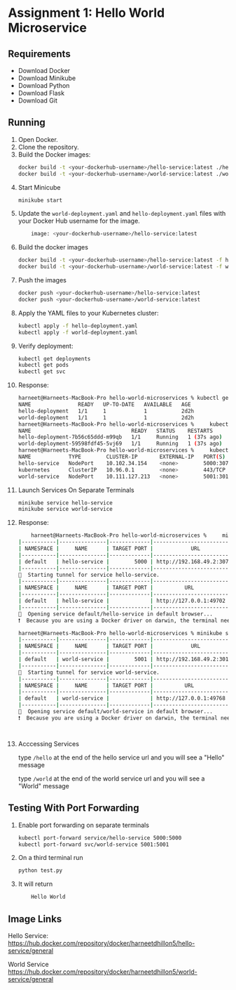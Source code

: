 # Assignment 1: Hello World Microservice
## Requirements
- Download Docker
- Download Minikube
- Download Python
- Download Flask
- Download Git

## Running
1. Open Docker.
2. Clone the repository.
3. Build the Docker images:
   ```bash
   docker build -t <your-dockerhub-username>/hello-service:latest ./hello-service
   docker build -t <your-dockerhub-username>/world-service:latest ./world-service

4. Start Minicube 
    ```bash 
    minikube start


5. Update the `world-deployment.yaml` and `hello-deployment.yaml` files with your Docker Hub username for the image.
    ```bash
        image: <your-dockerhub-username>/hello-service:latest


6. Build the docker images
    ```bash 
    docker build -t <your-dockerhub-username>/hello-service:latest -f hello-service/Dockerfile . 
    docker build -t <your-dockerhub-username>/world-service:latest -f world-service/Dockerfile .

7. Push the images
    ```bash 
    docker push <your-dockerhub-username>/hello-service:latest
    docker push <your-dockerhub-username>/world-service:latest

8. Apply the YAML files to your Kubernetes cluster:
    ```bash 
    kubectl apply -f hello-deployment.yaml
    kubectl apply -f world-deployment.yaml

9. Verify deployment: 
    ```bash
    kubectl get deployments
    kubectl get pods
    kubectl get svc
10. Response:
    ```bash 
    harneet@Harneets-MacBook-Pro hello-world-microservices % kubectl get deployments
    NAME               READY   UP-TO-DATE   AVAILABLE   AGE
    hello-deployment   1/1     1            1           2d2h
    world-deployment   1/1     1            1           2d2h
    harneet@Harneets-MacBook-Pro hello-world-microservices %     kubectl get pods
    NAME                                READY   STATUS    RESTARTS      AGE
    hello-deployment-7b56c65ddd-m99qb   1/1     Running   1 (37s ago)   2d2h
    world-deployment-59598fdf45-5vj69   1/1     Running   1 (37s ago)   2d2h
    harneet@Harneets-MacBook-Pro hello-world-microservices %     kubectl get svc
    NAME            TYPE        CLUSTER-IP       EXTERNAL-IP   PORT(S)          AGE
    hello-service   NodePort    10.102.34.154    <none>        5000:30793/TCP   2d2h
    kubernetes      ClusterIP   10.96.0.1        <none>        443/TCP          2d2h
    world-service   NodePort    10.111.127.213   <none>        5001:30128/TCP   2d2h


11. Launch Services On Separate Terminals
    ```bash 
    minikube service hello-service 
    minikube service world-service 

12. Response:
    ```bash
        harneet@Harneets-MacBook-Pro hello-world-microservices %     minikube service hello-service 
    |-----------|---------------|-------------|---------------------------|
    | NAMESPACE |     NAME      | TARGET PORT |            URL            |
    |-----------|---------------|-------------|---------------------------|
    | default   | hello-service |        5000 | http://192.168.49.2:30793 |
    |-----------|---------------|-------------|---------------------------|
    🏃  Starting tunnel for service hello-service.
    |-----------|---------------|-------------|------------------------|
    | NAMESPACE |     NAME      | TARGET PORT |          URL           |
    |-----------|---------------|-------------|------------------------|
    | default   | hello-service |             | http://127.0.0.1:49702 |
    |-----------|---------------|-------------|------------------------|
    🎉  Opening service default/hello-service in default browser...
    ❗  Because you are using a Docker driver on darwin, the terminal needs to be open to run it.

    harneet@Harneets-MacBook-Pro hello-world-microservices % minikube service world-service
    |-----------|---------------|-------------|---------------------------|
    | NAMESPACE |     NAME      | TARGET PORT |            URL            |
    |-----------|---------------|-------------|---------------------------|
    | default   | world-service |        5001 | http://192.168.49.2:30128 |
    |-----------|---------------|-------------|---------------------------|
    🏃  Starting tunnel for service world-service.
    |-----------|---------------|-------------|------------------------|
    | NAMESPACE |     NAME      | TARGET PORT |          URL           |
    |-----------|---------------|-------------|------------------------|
    | default   | world-service |             | http://127.0.0.1:49768 |
    |-----------|---------------|-------------|------------------------|
    🎉  Opening service default/world-service in default browser...
    ❗  Because you are using a Docker driver on darwin, the terminal needs to be open to run it.


    

12. Acccessing Services<p>
type  ```/hello``` at the end of the hello service url and you will see a "Hello" message <p>
type ```/world``` at the end of the  world service url and you will see a "World" message



## Testing With Port Forwarding
1. Enable port forwarding on separate terminals
    ```bash 
    kubectl port-forward service/hello-service 5000:5000
    kubectl port-forward svc/world-service 5001:5001        
2. On a third terminal run 
    ```bash 
    python test.py 
3. It will return 
    ```bash
        Hello World

## Image Links 
Hello Service:
https://hub.docker.com/repository/docker/harneetdhillon5/hello-service/general

World Service
https://hub.docker.com/repository/docker/harneetdhillon5/world-service/general